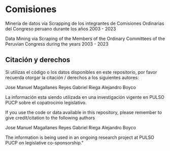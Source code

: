 # Comisiones
Minería de datos vía Scrapping de los integrantes de Comisiones Ordinarias del Congreso peruano durante los años 2003 - 2023

Data Mining via Scraping of the Members of the Ordinary Committees of the Peruvian Congress during the years 2003 - 2023

## Citación y derechos ##


Si utilizas el código o los datos disponibles en este repositorio, por favor recuerda otorgar la citación / derechos a los siguientes autores:

Jose Manuel Magallanes Reyes 
Gabriel Riega
Alejandro Boyco

La información esta siendo utilizada en una investigación vigente en PULSO PUCP sobre el copatrocinio legislativo.

If you use the code or data available in this repository, please remember to give credit/citation to the following authors

Jose Manuel Magallanes Reyes
Gabriel Riega
Alejandro Boyco

The information is being used in an ongoing research project at PULSO PUCP on legislative co-sponsorship."
